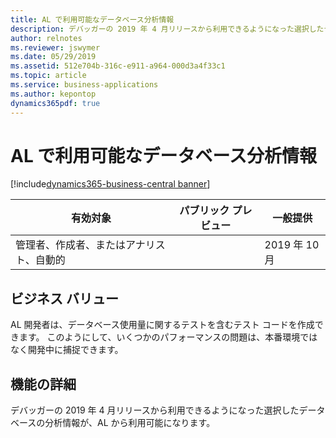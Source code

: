 ```yaml
---
title: AL で利用可能なデータベース分析情報
description: デバッガーの 2019 年 4 月リリースから利用できるようになった選択したデータベースの分析情報が、AL から利用可能になります。
author: relnotes
ms.reviewer: jswymer
ms.date: 05/29/2019
ms.assetid: 512e704b-316c-e911-a964-000d3a4f33c1
ms.topic: article
ms.service: business-applications
ms.author: kepontop
dynamics365pdf: true
---
```

# AL で利用可能なデータベース分析情報
[!include[dynamics365-business-central banner](../includes/dynamics365-business-central.md)]

| 有効対象    |  パブリック プレビュー | 一般提供 | 
| ---------- | ---------- |---------- |
|管理者、作成者、またはアナリスト、自動的|| 2019 年 10 月|


## ビジネス バリュー
<!-- bv start -->
AL 開発者は、データベース使用量に関するテストを含むテスト コードを作成できます。 このようにして、いくつかのパフォーマンスの問題は、本番環境ではなく開発中に捕捉できます。<!-- bv end -->


## 機能の詳細
<!--feature detail start -->
デバッガーの 2019 年 4 月リリースから利用できるようになった選択したデータベースの分析情報が、AL から利用可能になります。
<!--feature detail end -->
<!--note from editor: Can you please provide more description in this "details" section?-->










